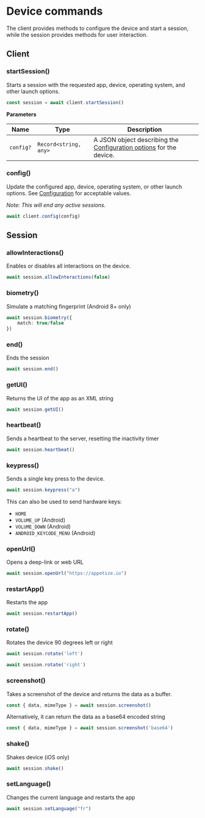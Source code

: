 # Device commands

The client provides methods to configure the device and start a session, while the session provides methods for user interaction.

## Client

### startSession()

Starts a session with the requested app, device, operating system, and other launch options.

```typescript
const session = await client.startSession()
```

**Parameters**

| Name      | Type                  | Description                                                                                                     |
| --------- | --------------------- | --------------------------------------------------------------------------------------------------------------- |
| `config?` | `Record<string, any>` | A JSON object describing the [Configuration options](../configuration.md#configuration-options) for the device. |

### config()

Update the configured app, device, operating system, or other launch options.  See [Configuration](../configuration.md#configuration-options) for acceptable values.

_Note: This will end any active sessions._

```typescript
await client.config(config)
```

## **Session**

### allowInteractions()

Enables or disables all interactions on the device.

```typescript
await session.allowInteractions(false)
```

### biometry()

Simulate a matching fingerprint (Android 8+ only)

```typescript
await session.biometry({
    match: true/false
})
```

### end()

Ends the session

```typescript
await session.end()
```

### getUI()

Returns the UI of the app as an XML string

```typescript
await session.getUI()
```

### heartbeat()

Sends a heartbeat to the server, resetting the inactivity timer

```typescript
await session.heartbeat()
```

### keypress()

Sends a single key press to the device.&#x20;

```javascript
await session.keypress("a")
```

This can also be used to send hardware keys:

* `HOME`&#x20;
* `VOLUME_UP` (Android)
* `VOLUME_DOWN` (Android)
* `ANDROID_KEYCODE_MENU` (Android)

### openUrl()

Opens a deep-link or web URL

```typescript
await session.openUrl("https://appetize.io")
```

### restartApp()

Restarts the app

```typescript
await session.restartApp()
```

### rotate()

Rotates the device 90 degrees left or right

```typescript
await session.rotate('left')

await session.rotate('right')
```

### screenshot()

Takes a screenshot of the device and returns the data as a buffer.

```typescript
const { data, mimeType } = await session.screenshot()
```

Alternatively, it can return the data as a base64 encoded string

```javascript
const { data, mimeType } = await session.screenshot('base64')
```

### shake()

Shakes device (iOS only)

```typescript
await session.shake()
```

### setLanguage()

Changes the current language and restarts the app

```typescript
await session.setLanguage("fr")
```

###
